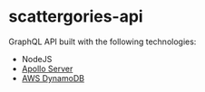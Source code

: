 # scattergories-api

GraphQL API built with the following technologies:

* NodeJS
* [Apollo Server](https://www.apollographql.com/docs/apollo-server/)
* [AWS DynamoDB](https://aws.amazon.com/dynamodb/)
